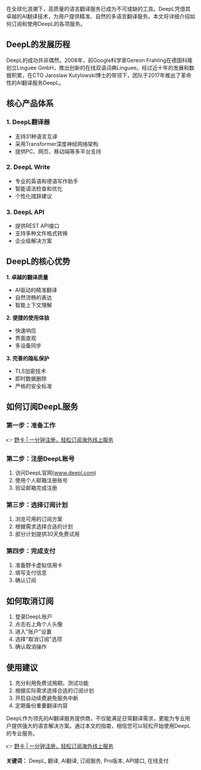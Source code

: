 在全球化浪潮下，高质量的语言翻译服务已成为不可或缺的工具。DeepL凭借其卓越的AI翻译技术，为用户提供精准、自然的多语言翻译服务。本文将详细介绍如何订阅和使用DeepL的各项服务。

## DeepL的发展历程

DeepL的成功并非偶然。2008年，前Google科学家Gereon Frahling在德国科隆创立Linguee GmbH，推出创新的在线双语词典Linguee。经过近十年的发展和数据积累，在CTO Jaroslaw Kutylowski博士的带领下，团队于2017年推出了革命性的AI翻译服务DeepL。

## 核心产品体系

### 1. DeepL翻译器
- 支持31种语言互译
- 采用Transformer深度神经网络架构
- 提供PC、网页、移动端等多平台支持

### 2. DeepL Write
- 专业的英语和德语写作助手
- 智能语法检查和优化
- 个性化措辞建议

### 3. DeepL API
- 提供REST API接口
- 支持多种文件格式转换
- 企业级解决方案

## DeepL的核心优势

**1. 卓越的翻译质量**
- AI驱动的精准翻译
- 自然流畅的表达
- 智能上下文理解

**2. 便捷的使用体验**
- 快速响应
- 界面直观
- 多设备同步

**3. 完善的隐私保护**
- TLS加密技术
- 即时数据删除
- 严格的安全标准

## 如何订阅DeepL服务

### 第一步：准备工作
👉 [野卡 | 一分钟注册，轻松订阅海外线上服务](https://bit.ly/bewildcard)

### 第二步：注册DeepL账号
1. 访问DeepL官网(www.deepl.com)
2. 使用个人邮箱注册账号
3. 验证邮箱完成注册

### 第三步：选择订阅计划
1. 浏览可用的订阅方案
2. 根据需求选择合适的计划
3. 部分计划提供30天免费试用

### 第四步：完成支付
1. 准备野卡虚拟信用卡
2. 填写支付信息
3. 确认订阅

## 如何取消订阅

1. 登录DeepL账户
2. 点击右上角个人头像
3. 进入"账户"设置
4. 选择"取消订阅"选项
5. 确认取消操作

## 使用建议

1. 充分利用免费试用期，测试功能
2. 根据实际需求选择合适的订阅计划
3. 开启自动续费避免服务中断
4. 定期备份重要翻译内容

DeepL作为领先的AI翻译服务提供商，不仅能满足日常翻译需求，更能为专业用户提供强大的语言解决方案。通过本文的指南，相信您可以轻松开始使用DeepL的专业服务。

👉 [野卡 | 一分钟注册，轻松订阅海外线上服务](https://bit.ly/bewildcard)

**关键词：** DeepL, 翻译, AI翻译, 订阅服务, Pro版本, API接口, 在线支付